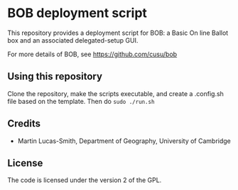 # BOB deployment script

This repository provides a deployment script for BOB: a Basic On line Ballot box and an associated delegated-setup GUI.

For more details of BOB, see
https://github.com/cusu/bob


## Using this repository

Clone the repository, make the scripts executable, and create a .config.sh file based on the template. Then do `sudo ./run.sh`


## Credits

* Martin Lucas-Smith, Department of Geography, University of Cambridge


## License

The code is licensed under the version 2 of the GPL.


